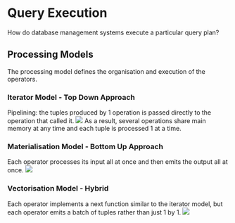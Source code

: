 # Query Execution
How do database management systems execute a particular query plan?
## Processing Models
The processing model defines the organisation and execution of the operators.
### Iterator Model - Top Down Approach
Pipelining: the tuples produced by 1 operation is passed directly to the operation that called it.
![](https://i.imgur.com/riHAIqW.png)
As a result, several operations share main memory at any time and each tuple is processed 1 at a time.
### Materialisation Model - Bottom Up Approach
Each operator processes its input all at once and then emits the output all at once.
![](https://i.imgur.com/xeYn0ur.png)
### Vectorisation Model - Hybrid
Each operator implements a next function similar to the iterator model, but each operator emits a batch of tuples rather than just 1 by 1.
![](https://i.imgur.com/Z7HmgMN.png)
